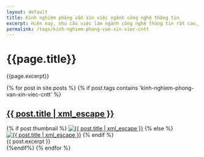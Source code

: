 ```yaml
---
layout: default
title: Kinh nghiệm phỏng vấn xin việc ngành công nghệ thông tin
excerpt: Hiện nay, nhu cầu việc làm ngành công nghệ thông tin rất cao, tuy nhiên các bạn ứng viên vẫn chưa biết cách để thuận lợi hơn trong quá trình phỏng vấn, xin chia sẻ các kinh nghiệm phỏng vấn xin việc trong ngành công nghệ thông tin rất hữu ích khi bạn đi xin việc làm.
permalink: /tags/kinh-nghiem-phong-van-xin-viec-cntt
---
```

<div id="index">
<div class="category_detail">
    <h1>{{page.title}}</h1>
    <p>{{page.excerpt}}</p>
</div>
{% for post in site.posts %}
{% if post.tags contains 'kinh-nghiem-phong-van-xin-viec-cntt' %}
<article class="post" itemscope itemtype="http://schema.org/Article">
  <h1 itemprop="name"><a itemprop="url" href="{{ site.site_url }}{{ post.url }}" title="{{ post.title | xml_escape }}" >{{ post.title | xml_escape }}</a></h1>
  {% if post.thumbnail %}
  <a href="{{ post.url }}"><img itemprop="image" src="{{ site.site_url }}/images/{{ post.thumbnail }}" alt="{{ post.title | xml_escape }}" class="post_thumbnail"></a>
  {% else %}
  <a href="{{ post.url }}"><img itemprop="image" src="{{ site.site_url }}/images/thumbnail_default.png" alt="{{ post.title  | xml_escape }}" class="post_thumbnail"></a>
  {% endif %}
  <div class="excerpt" itemprop="description">
    {{ post.excerpt }}
  </div>
  <div class="clear"></div>
</article>
{%endif%}
{% endfor %}
</div>
